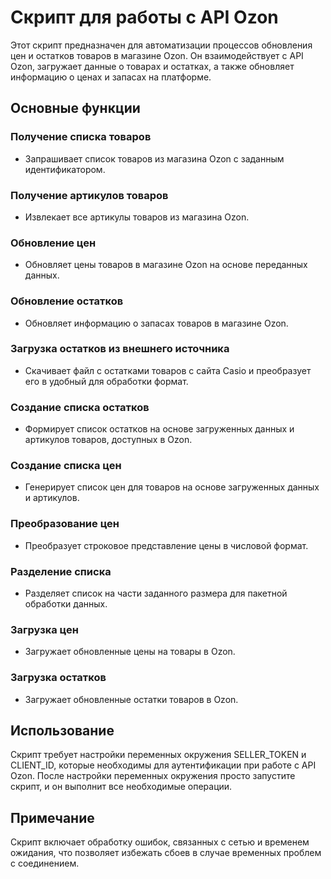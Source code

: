 # Cкрипт для работы с API Ozon

Этот скрипт предназначен для автоматизации процессов обновления цен и остатков товаров в магазине Ozon. Он взаимодействует с API Ozon, загружает данные о товарах и остатках, а также обновляет информацию о ценах и запасах на платформе.

## Основные функции

### Получение списка товаров
- Запрашивает список товаров из магазина Ozon с заданным идентификатором.
### Получение артикулов товаров
- Извлекает все артикулы товаров из магазина Ozon.
### Обновление цен
- Обновляет цены товаров в магазине Ozon на основе переданных данных.
### Обновление остатков
- Обновляет информацию о запасах товаров в магазине Ozon.
### Загрузка остатков из внешнего источника
- Скачивает файл с остатками товаров с сайта Casio и преобразует его в удобный для обработки формат.
### Создание списка остатков
- Формирует список остатков на основе загруженных данных и артикулов товаров, доступных в Ozon.
### Создание списка цен
- Генерирует список цен для товаров на основе загруженных данных и артикулов.
### Преобразование цен
- Преобразует строковое представление цены в числовой формат.
### Разделение списка
- Разделяет список на части заданного размера для пакетной обработки данных.
### Загрузка цен
- Загружает обновленные цены на товары в Ozon.
### Загрузка остатков
- Загружает обновленные остатки товаров в Ozon.

## Использование
Скрипт требует настройки переменных окружения SELLER_TOKEN и CLIENT_ID, которые необходимы для аутентификации при работе с API Ozon. После настройки переменных окружения просто запустите скрипт, и он выполнит все необходимые операции.

## Примечание
Скрипт включает обработку ошибок, связанных с сетью и временем ожидания, что позволяет избежать сбоев в случае временных проблем с соединением.
